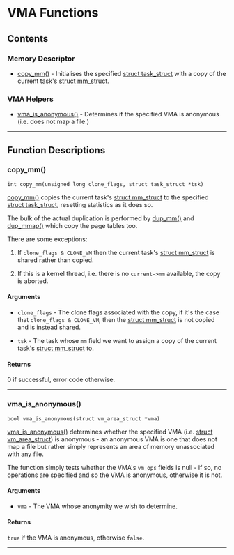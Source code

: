 # VMA Functions

## Contents

### Memory Descriptor

* [copy_mm()](#copy_mm) - Initialises the specified
  [struct task_struct][task_struct] with a copy of the current task's
  [struct mm_struct][mm_struct].

### VMA Helpers

* [vma_is_anonymous()](#vma_is_anonymous) - Determines if the specified VMA is
  anonymous (i.e. does not map a file.)

---

## Function Descriptions

### copy_mm()

`int copy_mm(unsigned long clone_flags, struct task_struct *tsk)`

[copy_mm()][copy_mm] copies the current task's [struct mm_struct][mm_struct] to
the specified [struct task_struct][task_struct], resetting statistics as it does
so.

The bulk of the actual duplication is performed by [dup_mm()][dup_mm] and
[dup_mmap()][dup_mmap] which copy the page tables too.

There are some exceptions:

1. If `clone_flags & CLONE_VM` then the current task's
   [struct mm_struct][mm_struct] is shared rather than copied.

2. If this is a kernel thread, i.e. there is no `current->mm` available, the
   copy is aborted.

#### Arguments

* `clone_flags` - The clone flags associated with the copy, if it's the case
  that `clone_flags & CLONE_VM`, then the [struct mm_struct][mm_struct] is not
  copied and is instead shared.

* `tsk` - The task whose `mm` field we want to assign a copy of the current
  task's [struct mm_struct][mm_struct] to.

#### Returns

0 if successful, error code otherwise.

---

### vma_is_anonymous()

`bool vma_is_anonymous(struct vm_area_struct *vma)`

[vma_is_anonymous()][vma_is_anonymous] determines whether the specified VMA
(i.e. [struct vm_area_struct][vm_area_struct]) is anonymous - an anonymous VMA
is one that does not map a file but rather simply represents an area of memory
unassociated with any file.

The function simply tests whether the VMA's `vm_ops` fields is null - if so, no
operations are specified and so the VMA is anonymous, otherwise it is not.

#### Arguments

* `vma` - The VMA whose anonymity we wish to determine.

#### Returns

`true` if the VMA is anonymous, otherwise `false`.

---

[copy_mm]:https://github.com/torvalds/linux/blob/v4.6/kernel/fork.c#L958
[dup_mm]:https://github.com/torvalds/linux/blob/v4.6/kernel/fork.c#L923
[dup_mmap]:https://github.com/torvalds/linux/blob/v4.6/kernel/fork.c#L408
[mm_struct]:http://github.com/torvalds/linux/blob/v4.6/include/linux/mm_types.h#L390
[task_struct]:https://github.com/torvalds/linux/blob/v4.6/include/linux/sched.h#L1394
[vm_area_struct]:https://github.com/torvalds/linux/blob/v4.6/include/linux/mm_types.h#L294
[vma_is_anonymous]:https://github.com/torvalds/linux/blob/v4.6/include/linux/mm.h#L1352
